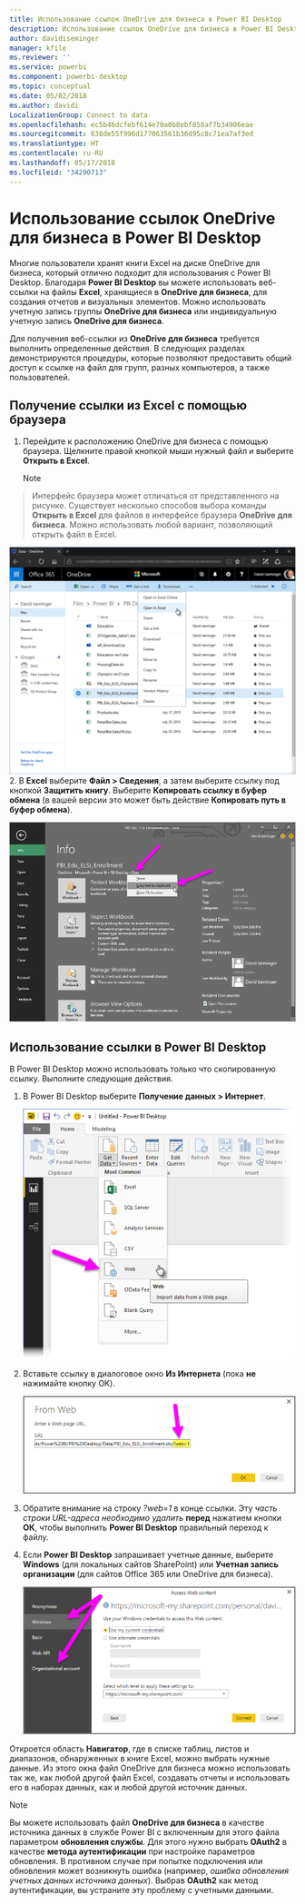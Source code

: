 ```yaml
---
title: Использование ссылок OneDrive для бизнеса в Power BI Desktop
description: Использование ссылок OneDrive для бизнеса в Power BI Desktop
author: davidiseminger
manager: kfile
ms.reviewer: ''
ms.service: powerbi
ms.component: powerbi-desktop
ms.topic: conceptual
ms.date: 05/02/2018
ms.author: davidi
LocalizationGroup: Connect to data
ms.openlocfilehash: ec5b46dcfebf614e70a0b8ebf858af7b34906eae
ms.sourcegitcommit: 638de55f996d177063561b36d95c8c71ea7af3ed
ms.translationtype: HT
ms.contentlocale: ru-RU
ms.lasthandoff: 05/17/2018
ms.locfileid: "34290713"
---
```

# <a name="use-onedrive-for-business-links-in-power-bi-desktop"></a>Использование ссылок OneDrive для бизнеса в Power BI Desktop
Многие пользователи хранят книги Excel на диске OneDrive для бизнеса, который отлично подходит для использования с Power BI Desktop. Благодаря **Power BI Desktop** вы можете использовать веб-ссылки на файлы **Excel**, хранящиеся в **OneDrive для бизнеса**, для создания отчетов и визуальных элементов. Можно использовать учетную запись группы **OneDrive для бизнеса** или индивидуальную учетную запись **OneDrive для бизнеса**.

Для получения веб-ссылки из **OneDrive для бизнеса** требуется выполнить определенные действия. В следующих разделах демонстрируются процедуры, которые позволяют предоставить общий доступ к ссылке на файл для групп, разных компьютеров, а также пользователей.

## <a name="get-a-link-from-excel-starting-in-the-browser"></a>Получение ссылки из Excel с помощью браузера
1. Перейдите к расположению OneDrive для бизнеса с помощью браузера. Щелкните правой кнопкой мыши нужный файл и выберите **Открыть в Excel**.
   
   > [!NOTE]
> Интерфейс браузера может отличаться от представленного на рисунке. Существует несколько способов выбора команды **Открыть в Excel** для файлов в интерфейсе браузера **OneDrive для бизнеса**. Можно использовать любой вариант, позволяющий открыть файл в Excel.
   > 
   > 
   
   ![](media/desktop-use-onedrive-business-links/odb-links_02.png)
2. В **Excel** выберите **Файл > Сведения**, а затем выберите ссылку под кнопкой **Защитить книгу**. Выберите **Копировать ссылку в буфер обмена** (в вашей версии это может быть действие **Копировать путь в буфер обмена**).
   
   ![](media/desktop-use-onedrive-business-links/odb-links_03.png)

## <a name="use-the-link-in-power-bi-desktop"></a>Использование ссылки в Power BI Desktop
В Power BI Desktop можно использовать только что скопированную ссылку. Выполните следующие действия.

1. В Power BI Desktop выберите **Получение данных > Интернет**.
   
   ![](media/desktop-use-onedrive-business-links/odb-links_04.png)
2. Вставьте ссылку в диалоговое окно **Из Интернета** (пока **не** нажимайте кнопку OK).
   
    ![](media/desktop-use-onedrive-business-links/odb-links_05.png)
3. Обратите внимание на строку *?web=1* в конце ссылки. Эту *часть строки URL-адреса необходимо удалить* **перед** нажатием кнопки **ОК**, чтобы выполнить **Power BI Desktop** правильный переход к файлу.
4. Если **Power BI Desktop** запрашивает учетные данные, выберите **Windows** (для локальных сайтов SharePoint) или **Учетная запись организации** (для сайтов Office 365 или OneDrive для бизнеса).
   
   ![](media/desktop-use-onedrive-business-links/odb-links_06.png)

Откроется область **Навигатор**, где в списке таблиц, листов и диапазонов, обнаруженных в книге Excel, можно выбрать нужные данные. Из этого окна файл OneDrive для бизнеса можно использовать так же, как любой другой файл Excel, создавать отчеты и использовать его в наборах данных, как и любой другой источник данных.

> [!NOTE]
> Вы можете использовать файл **OneDrive для бизнеса** в качестве источника данных в службе Power BI с включенным для этого файла параметром **обновления службы**. Для этого нужно выбрать **OAuth2** в качестве **метода аутентификации** при настройке параметров обновления. В противном случае при попытке подключения или обновления может возникнуть ошибка (например, *ошибка обновления учетных данных источника данных*). Выбрав **OAuth2** как метод аутентификации, вы устраните эту проблему с учетными данными.
> 
> 

